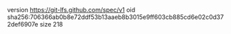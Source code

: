 version https://git-lfs.github.com/spec/v1
oid sha256:706366ab0b8e72ddf53b13aaeb8b3015e9ff603cb885cd6e02c0d372def6907e
size 218
